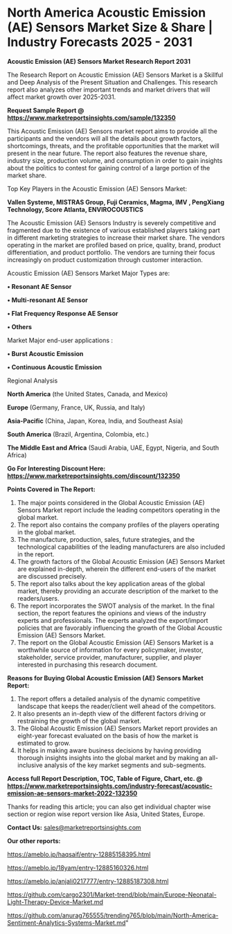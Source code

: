 # North America Acoustic Emission (AE) Sensors Market Size & Share | Industry Forecasts 2025 - 2031

<strong>Acoustic Emission (AE) Sensors Market Research Report 2031</strong>

The Research Report on Acoustic Emission (AE) Sensors Market is a Skillful and Deep Analysis of the Present Situation and Challenges. This research report also analyzes other important trends and market drivers that will affect market growth over 2025-2031.

<strong>Request Sample Report @ <a href=https://www.marketreportsinsights.com/sample/132350>https://www.marketreportsinsights.com/sample/132350</a></strong>

This Acoustic Emission (AE) Sensors market report aims to provide all the participants and the vendors will all the details about growth factors, shortcomings, threats, and the profitable opportunities that the market will present in the near future. The report also features the revenue share, industry size, production volume, and consumption in order to gain insights about the politics to contest for gaining control of a large portion of the market share.

Top Key Players in the Acoustic Emission (AE) Sensors Market:

<strong>Vallen Systeme, MISTRAS Group, Fuji Ceramics, Magma, IMV , PengXiang Technology, Score Atlanta, ENVIROCOUSTICS</strong>

The Acoustic Emission (AE) Sensors Industry is severely competitive and fragmented due to the existence of various established players taking part in different marketing strategies to increase their market share. The vendors operating in the market are profiled based on price, quality, brand, product differentiation, and product portfolio. The vendors are turning their focus increasingly on product customization through customer interaction.

Acoustic Emission (AE) Sensors Market Major Types are:

<strong>• Resonant AE Sensor

• Multi-resonant AE Sensor

• Flat Frequency Response AE Sensor

• Others</strong>

Market Major end-user applications :

<strong>• Burst Acoustic Emission

• Continuous Acoustic Emission</strong>

Regional Analysis

</u><strong><b>North America</b></strong> (the United States, Canada, and Mexico)

<strong><b>Europe </b></strong>(Germany, France, UK, Russia, and Italy)

<strong><b>Asia-Pacific</b></strong> (China, Japan, Korea, India, and Southeast Asia)

<strong><b>South America</b></strong> (Brazil, Argentina, Colombia, etc.)

<strong><b>The Middle East and Africa</b></strong> (Saudi Arabia, UAE, Egypt, Nigeria, and South Africa)

<strong>Go For Interesting Discount Here: <a href=https://www.marketreportsinsights.com/discount/132350>https://www.marketreportsinsights.com/discount/132350</a></strong>

<strong>Points Covered in The Report:</strong>
<ol>
  <li>The major points considered in the Global Acoustic Emission (AE) Sensors Market report include the leading competitors operating in the global market.</li>
  <li>The report also contains the company profiles of the players operating in the global market.</li>
  <li>The manufacture, production, sales, future strategies, and the technological capabilities of the leading manufacturers are also included in the report.</li>
  <li>The growth factors of the Global Acoustic Emission (AE) Sensors Market are explained in-depth, wherein the different end-users of the market are discussed precisely.</li>
  <li>The report also talks about the key application areas of the global market, thereby providing an accurate description of the market to the readers/users.</li>
  <li>The report incorporates the SWOT analysis of the market. In the final section, the report features the opinions and views of the industry experts and professionals. The experts analyzed the export/import policies that are favorably influencing the growth of the Global Acoustic Emission (AE) Sensors Market.</li>
  <li>The report on the Global Acoustic Emission (AE) Sensors Market is a worthwhile source of information for every policymaker, investor, stakeholder, service provider, manufacturer, supplier, and player interested in purchasing this research document.</li>
</ol>
<strong>Reasons for Buying Global Acoustic Emission (AE) Sensors Market Report:</strong>

<ol>
  <li>The report offers a detailed analysis of the dynamic competitive landscape that keeps the reader/client well ahead of the competitors.</li>
  <li>It also presents an in-depth view of the different factors driving or restraining the growth of the global market.</li>
  <li>The Global Acoustic Emission (AE) Sensors Market report provides an eight-year forecast evaluated on the basis of how the market is estimated to grow.</li>
  <li>It helps in making aware business decisions by having providing thorough insights insights into the global market and by making an all-inclusive analysis of the key market segments and sub-segments.</li>
</ol>
<strong>Access full Report Description, TOC, Table of Figure, Chart, etc. @ <a href=https://www.marketreportsinsights.com/industry-forecast/acoustic-emission-ae-sensors-market-2022-132350>https://www.marketreportsinsights.com/industry-forecast/acoustic-emission-ae-sensors-market-2022-132350</a></strong>


Thanks for reading this article; you can also get individual chapter wise section or region wise report version like Asia, United States, Europe.

<strong>Contact Us:</strong>
sales@marketreportsinsights.com

<strong>Our other reports:</strong>

<a href=https://ameblo.jp/haqsaif/entry-12885158395.html>https://ameblo.jp/haqsaif/entry-12885158395.html</a>

<a href=https://ameblo.jp/18yam/entry-12885160326.html>https://ameblo.jp/18yam/entry-12885160326.html</a>

<a href=https://ameblo.jp/anjali0217777/entry-12885187308.html>https://ameblo.jp/anjali0217777/entry-12885187308.html</a>

<a href=https://github.com/cargo2301/Market-trend/blob/main/Europe-Neonatal-Light-Therapy-Device-Market.md>https://github.com/cargo2301/Market-trend/blob/main/Europe-Neonatal-Light-Therapy-Device-Market.md</a>

<a href=https://github.com/anurag765555/trending765/blob/main/North-America-Sentiment-Analytics-Systems-Market.md>https://github.com/anurag765555/trending765/blob/main/North-America-Sentiment-Analytics-Systems-Market.md</a>"
